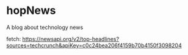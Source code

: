 # hopNews
A blog about technology news

fetch: https://newsapi.org/v2/top-headlines?sources=techcrunch&apiKey=c0c24bea206f4159b70b4150f3098204

